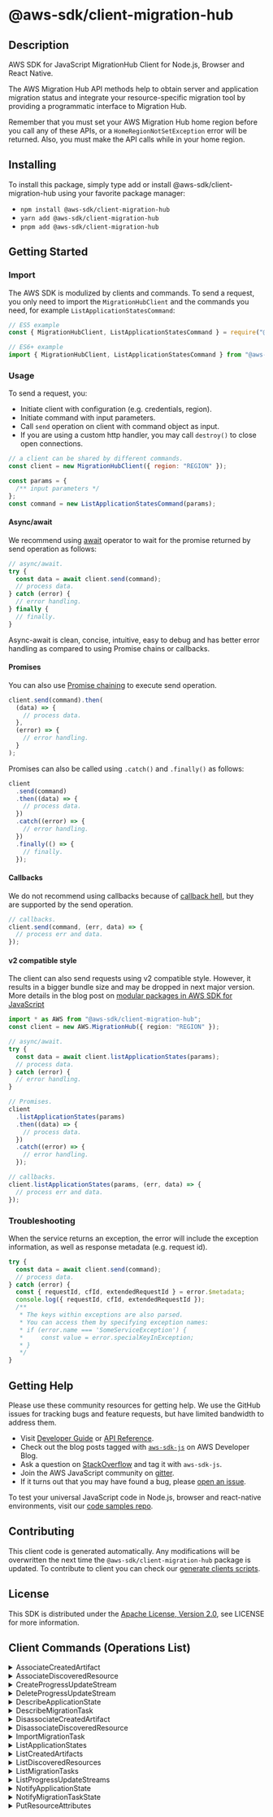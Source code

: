 <!-- generated file, do not edit directly -->

# @aws-sdk/client-migration-hub

## Description

AWS SDK for JavaScript MigrationHub Client for Node.js, Browser and React Native.

<p>The AWS Migration Hub API methods help to obtain server and application migration status
and integrate your resource-specific migration tool by providing a programmatic interface
to Migration Hub.</p>
<p>Remember that you must set your AWS Migration Hub home region before you call any of
these APIs, or a <code>HomeRegionNotSetException</code> error will be returned. Also, you
must make the API calls while in your home region.</p>

## Installing

To install this package, simply type add or install @aws-sdk/client-migration-hub
using your favorite package manager:

- `npm install @aws-sdk/client-migration-hub`
- `yarn add @aws-sdk/client-migration-hub`
- `pnpm add @aws-sdk/client-migration-hub`

## Getting Started

### Import

The AWS SDK is modulized by clients and commands.
To send a request, you only need to import the `MigrationHubClient` and
the commands you need, for example `ListApplicationStatesCommand`:

```js
// ES5 example
const { MigrationHubClient, ListApplicationStatesCommand } = require("@aws-sdk/client-migration-hub");
```

```ts
// ES6+ example
import { MigrationHubClient, ListApplicationStatesCommand } from "@aws-sdk/client-migration-hub";
```

### Usage

To send a request, you:

- Initiate client with configuration (e.g. credentials, region).
- Initiate command with input parameters.
- Call `send` operation on client with command object as input.
- If you are using a custom http handler, you may call `destroy()` to close open connections.

```js
// a client can be shared by different commands.
const client = new MigrationHubClient({ region: "REGION" });

const params = {
  /** input parameters */
};
const command = new ListApplicationStatesCommand(params);
```

#### Async/await

We recommend using [await](https://developer.mozilla.org/en-US/docs/Web/JavaScript/Reference/Operators/await)
operator to wait for the promise returned by send operation as follows:

```js
// async/await.
try {
  const data = await client.send(command);
  // process data.
} catch (error) {
  // error handling.
} finally {
  // finally.
}
```

Async-await is clean, concise, intuitive, easy to debug and has better error handling
as compared to using Promise chains or callbacks.

#### Promises

You can also use [Promise chaining](https://developer.mozilla.org/en-US/docs/Web/JavaScript/Guide/Using_promises#chaining)
to execute send operation.

```js
client.send(command).then(
  (data) => {
    // process data.
  },
  (error) => {
    // error handling.
  }
);
```

Promises can also be called using `.catch()` and `.finally()` as follows:

```js
client
  .send(command)
  .then((data) => {
    // process data.
  })
  .catch((error) => {
    // error handling.
  })
  .finally(() => {
    // finally.
  });
```

#### Callbacks

We do not recommend using callbacks because of [callback hell](http://callbackhell.com/),
but they are supported by the send operation.

```js
// callbacks.
client.send(command, (err, data) => {
  // process err and data.
});
```

#### v2 compatible style

The client can also send requests using v2 compatible style.
However, it results in a bigger bundle size and may be dropped in next major version. More details in the blog post
on [modular packages in AWS SDK for JavaScript](https://aws.amazon.com/blogs/developer/modular-packages-in-aws-sdk-for-javascript/)

```ts
import * as AWS from "@aws-sdk/client-migration-hub";
const client = new AWS.MigrationHub({ region: "REGION" });

// async/await.
try {
  const data = await client.listApplicationStates(params);
  // process data.
} catch (error) {
  // error handling.
}

// Promises.
client
  .listApplicationStates(params)
  .then((data) => {
    // process data.
  })
  .catch((error) => {
    // error handling.
  });

// callbacks.
client.listApplicationStates(params, (err, data) => {
  // process err and data.
});
```

### Troubleshooting

When the service returns an exception, the error will include the exception information,
as well as response metadata (e.g. request id).

```js
try {
  const data = await client.send(command);
  // process data.
} catch (error) {
  const { requestId, cfId, extendedRequestId } = error.$metadata;
  console.log({ requestId, cfId, extendedRequestId });
  /**
   * The keys within exceptions are also parsed.
   * You can access them by specifying exception names:
   * if (error.name === 'SomeServiceException') {
   *     const value = error.specialKeyInException;
   * }
   */
}
```

## Getting Help

Please use these community resources for getting help.
We use the GitHub issues for tracking bugs and feature requests, but have limited bandwidth to address them.

- Visit [Developer Guide](https://docs.aws.amazon.com/sdk-for-javascript/v3/developer-guide/welcome.html)
  or [API Reference](https://docs.aws.amazon.com/AWSJavaScriptSDK/v3/latest/index.html).
- Check out the blog posts tagged with [`aws-sdk-js`](https://aws.amazon.com/blogs/developer/tag/aws-sdk-js/)
  on AWS Developer Blog.
- Ask a question on [StackOverflow](https://stackoverflow.com/questions/tagged/aws-sdk-js) and tag it with `aws-sdk-js`.
- Join the AWS JavaScript community on [gitter](https://gitter.im/aws/aws-sdk-js-v3).
- If it turns out that you may have found a bug, please [open an issue](https://github.com/aws/aws-sdk-js-v3/issues/new/choose).

To test your universal JavaScript code in Node.js, browser and react-native environments,
visit our [code samples repo](https://github.com/aws-samples/aws-sdk-js-tests).

## Contributing

This client code is generated automatically. Any modifications will be overwritten the next time the `@aws-sdk/client-migration-hub` package is updated.
To contribute to client you can check our [generate clients scripts](https://github.com/aws/aws-sdk-js-v3/tree/main/scripts/generate-clients).

## License

This SDK is distributed under the
[Apache License, Version 2.0](http://www.apache.org/licenses/LICENSE-2.0),
see LICENSE for more information.

## Client Commands (Operations List)

<details>
<summary>
AssociateCreatedArtifact
</summary>

[Command API Reference](https://docs.aws.amazon.com/AWSJavaScriptSDK/v3/latest/client/migration-hub/command/AssociateCreatedArtifactCommand/) / [Input](https://docs.aws.amazon.com/AWSJavaScriptSDK/v3/latest/Package/-aws-sdk-client-migration-hub/Interface/AssociateCreatedArtifactCommandInput/) / [Output](https://docs.aws.amazon.com/AWSJavaScriptSDK/v3/latest/Package/-aws-sdk-client-migration-hub/Interface/AssociateCreatedArtifactCommandOutput/)

</details>
<details>
<summary>
AssociateDiscoveredResource
</summary>

[Command API Reference](https://docs.aws.amazon.com/AWSJavaScriptSDK/v3/latest/client/migration-hub/command/AssociateDiscoveredResourceCommand/) / [Input](https://docs.aws.amazon.com/AWSJavaScriptSDK/v3/latest/Package/-aws-sdk-client-migration-hub/Interface/AssociateDiscoveredResourceCommandInput/) / [Output](https://docs.aws.amazon.com/AWSJavaScriptSDK/v3/latest/Package/-aws-sdk-client-migration-hub/Interface/AssociateDiscoveredResourceCommandOutput/)

</details>
<details>
<summary>
CreateProgressUpdateStream
</summary>

[Command API Reference](https://docs.aws.amazon.com/AWSJavaScriptSDK/v3/latest/client/migration-hub/command/CreateProgressUpdateStreamCommand/) / [Input](https://docs.aws.amazon.com/AWSJavaScriptSDK/v3/latest/Package/-aws-sdk-client-migration-hub/Interface/CreateProgressUpdateStreamCommandInput/) / [Output](https://docs.aws.amazon.com/AWSJavaScriptSDK/v3/latest/Package/-aws-sdk-client-migration-hub/Interface/CreateProgressUpdateStreamCommandOutput/)

</details>
<details>
<summary>
DeleteProgressUpdateStream
</summary>

[Command API Reference](https://docs.aws.amazon.com/AWSJavaScriptSDK/v3/latest/client/migration-hub/command/DeleteProgressUpdateStreamCommand/) / [Input](https://docs.aws.amazon.com/AWSJavaScriptSDK/v3/latest/Package/-aws-sdk-client-migration-hub/Interface/DeleteProgressUpdateStreamCommandInput/) / [Output](https://docs.aws.amazon.com/AWSJavaScriptSDK/v3/latest/Package/-aws-sdk-client-migration-hub/Interface/DeleteProgressUpdateStreamCommandOutput/)

</details>
<details>
<summary>
DescribeApplicationState
</summary>

[Command API Reference](https://docs.aws.amazon.com/AWSJavaScriptSDK/v3/latest/client/migration-hub/command/DescribeApplicationStateCommand/) / [Input](https://docs.aws.amazon.com/AWSJavaScriptSDK/v3/latest/Package/-aws-sdk-client-migration-hub/Interface/DescribeApplicationStateCommandInput/) / [Output](https://docs.aws.amazon.com/AWSJavaScriptSDK/v3/latest/Package/-aws-sdk-client-migration-hub/Interface/DescribeApplicationStateCommandOutput/)

</details>
<details>
<summary>
DescribeMigrationTask
</summary>

[Command API Reference](https://docs.aws.amazon.com/AWSJavaScriptSDK/v3/latest/client/migration-hub/command/DescribeMigrationTaskCommand/) / [Input](https://docs.aws.amazon.com/AWSJavaScriptSDK/v3/latest/Package/-aws-sdk-client-migration-hub/Interface/DescribeMigrationTaskCommandInput/) / [Output](https://docs.aws.amazon.com/AWSJavaScriptSDK/v3/latest/Package/-aws-sdk-client-migration-hub/Interface/DescribeMigrationTaskCommandOutput/)

</details>
<details>
<summary>
DisassociateCreatedArtifact
</summary>

[Command API Reference](https://docs.aws.amazon.com/AWSJavaScriptSDK/v3/latest/client/migration-hub/command/DisassociateCreatedArtifactCommand/) / [Input](https://docs.aws.amazon.com/AWSJavaScriptSDK/v3/latest/Package/-aws-sdk-client-migration-hub/Interface/DisassociateCreatedArtifactCommandInput/) / [Output](https://docs.aws.amazon.com/AWSJavaScriptSDK/v3/latest/Package/-aws-sdk-client-migration-hub/Interface/DisassociateCreatedArtifactCommandOutput/)

</details>
<details>
<summary>
DisassociateDiscoveredResource
</summary>

[Command API Reference](https://docs.aws.amazon.com/AWSJavaScriptSDK/v3/latest/client/migration-hub/command/DisassociateDiscoveredResourceCommand/) / [Input](https://docs.aws.amazon.com/AWSJavaScriptSDK/v3/latest/Package/-aws-sdk-client-migration-hub/Interface/DisassociateDiscoveredResourceCommandInput/) / [Output](https://docs.aws.amazon.com/AWSJavaScriptSDK/v3/latest/Package/-aws-sdk-client-migration-hub/Interface/DisassociateDiscoveredResourceCommandOutput/)

</details>
<details>
<summary>
ImportMigrationTask
</summary>

[Command API Reference](https://docs.aws.amazon.com/AWSJavaScriptSDK/v3/latest/client/migration-hub/command/ImportMigrationTaskCommand/) / [Input](https://docs.aws.amazon.com/AWSJavaScriptSDK/v3/latest/Package/-aws-sdk-client-migration-hub/Interface/ImportMigrationTaskCommandInput/) / [Output](https://docs.aws.amazon.com/AWSJavaScriptSDK/v3/latest/Package/-aws-sdk-client-migration-hub/Interface/ImportMigrationTaskCommandOutput/)

</details>
<details>
<summary>
ListApplicationStates
</summary>

[Command API Reference](https://docs.aws.amazon.com/AWSJavaScriptSDK/v3/latest/client/migration-hub/command/ListApplicationStatesCommand/) / [Input](https://docs.aws.amazon.com/AWSJavaScriptSDK/v3/latest/Package/-aws-sdk-client-migration-hub/Interface/ListApplicationStatesCommandInput/) / [Output](https://docs.aws.amazon.com/AWSJavaScriptSDK/v3/latest/Package/-aws-sdk-client-migration-hub/Interface/ListApplicationStatesCommandOutput/)

</details>
<details>
<summary>
ListCreatedArtifacts
</summary>

[Command API Reference](https://docs.aws.amazon.com/AWSJavaScriptSDK/v3/latest/client/migration-hub/command/ListCreatedArtifactsCommand/) / [Input](https://docs.aws.amazon.com/AWSJavaScriptSDK/v3/latest/Package/-aws-sdk-client-migration-hub/Interface/ListCreatedArtifactsCommandInput/) / [Output](https://docs.aws.amazon.com/AWSJavaScriptSDK/v3/latest/Package/-aws-sdk-client-migration-hub/Interface/ListCreatedArtifactsCommandOutput/)

</details>
<details>
<summary>
ListDiscoveredResources
</summary>

[Command API Reference](https://docs.aws.amazon.com/AWSJavaScriptSDK/v3/latest/client/migration-hub/command/ListDiscoveredResourcesCommand/) / [Input](https://docs.aws.amazon.com/AWSJavaScriptSDK/v3/latest/Package/-aws-sdk-client-migration-hub/Interface/ListDiscoveredResourcesCommandInput/) / [Output](https://docs.aws.amazon.com/AWSJavaScriptSDK/v3/latest/Package/-aws-sdk-client-migration-hub/Interface/ListDiscoveredResourcesCommandOutput/)

</details>
<details>
<summary>
ListMigrationTasks
</summary>

[Command API Reference](https://docs.aws.amazon.com/AWSJavaScriptSDK/v3/latest/client/migration-hub/command/ListMigrationTasksCommand/) / [Input](https://docs.aws.amazon.com/AWSJavaScriptSDK/v3/latest/Package/-aws-sdk-client-migration-hub/Interface/ListMigrationTasksCommandInput/) / [Output](https://docs.aws.amazon.com/AWSJavaScriptSDK/v3/latest/Package/-aws-sdk-client-migration-hub/Interface/ListMigrationTasksCommandOutput/)

</details>
<details>
<summary>
ListProgressUpdateStreams
</summary>

[Command API Reference](https://docs.aws.amazon.com/AWSJavaScriptSDK/v3/latest/client/migration-hub/command/ListProgressUpdateStreamsCommand/) / [Input](https://docs.aws.amazon.com/AWSJavaScriptSDK/v3/latest/Package/-aws-sdk-client-migration-hub/Interface/ListProgressUpdateStreamsCommandInput/) / [Output](https://docs.aws.amazon.com/AWSJavaScriptSDK/v3/latest/Package/-aws-sdk-client-migration-hub/Interface/ListProgressUpdateStreamsCommandOutput/)

</details>
<details>
<summary>
NotifyApplicationState
</summary>

[Command API Reference](https://docs.aws.amazon.com/AWSJavaScriptSDK/v3/latest/client/migration-hub/command/NotifyApplicationStateCommand/) / [Input](https://docs.aws.amazon.com/AWSJavaScriptSDK/v3/latest/Package/-aws-sdk-client-migration-hub/Interface/NotifyApplicationStateCommandInput/) / [Output](https://docs.aws.amazon.com/AWSJavaScriptSDK/v3/latest/Package/-aws-sdk-client-migration-hub/Interface/NotifyApplicationStateCommandOutput/)

</details>
<details>
<summary>
NotifyMigrationTaskState
</summary>

[Command API Reference](https://docs.aws.amazon.com/AWSJavaScriptSDK/v3/latest/client/migration-hub/command/NotifyMigrationTaskStateCommand/) / [Input](https://docs.aws.amazon.com/AWSJavaScriptSDK/v3/latest/Package/-aws-sdk-client-migration-hub/Interface/NotifyMigrationTaskStateCommandInput/) / [Output](https://docs.aws.amazon.com/AWSJavaScriptSDK/v3/latest/Package/-aws-sdk-client-migration-hub/Interface/NotifyMigrationTaskStateCommandOutput/)

</details>
<details>
<summary>
PutResourceAttributes
</summary>

[Command API Reference](https://docs.aws.amazon.com/AWSJavaScriptSDK/v3/latest/client/migration-hub/command/PutResourceAttributesCommand/) / [Input](https://docs.aws.amazon.com/AWSJavaScriptSDK/v3/latest/Package/-aws-sdk-client-migration-hub/Interface/PutResourceAttributesCommandInput/) / [Output](https://docs.aws.amazon.com/AWSJavaScriptSDK/v3/latest/Package/-aws-sdk-client-migration-hub/Interface/PutResourceAttributesCommandOutput/)

</details>
